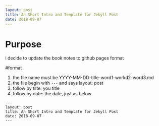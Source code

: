 ```yaml
---
layout: post
title: An Short Intro and Template for Jekyll Post
date: 2018-09-07
---
```


# Purpose 
 
 i decide to update the book notes to github pages format

#format

1. the file name must be YYYY-MM-DD-title-word1-workd2-word3.md
2. the file begin with `---` and says layout: post
3. follow by tilte: you title
4. follow by date: the date, just as below

```
---
layout: post
title: An Short Intro and Template for Jekyll Post
date: 2018-09-07
---
```
